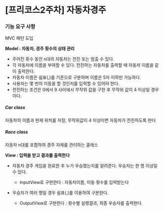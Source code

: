 # [프리코스2주차] 자동차경주
### 기능 요구 사항

MVC 패턴 도입

**Model : 자동차, 경주 횟수의 상태 관리**

- 주어진 횟수 동안 n대의 자동차는 전진 또는 멈출 수 있다.
- 각 자동차에 이름을 부여할 수 있다. 전진하는 자동차를 출력할 때 자동차 이름을 같이 출력한다.
- 자동차 이름은 쉼표(,)를 기준으로 구분하며 이름은 5자 이하만 가능하다.
- 사용자는 몇 번의 이동을 할 것인지를 입력할 수 있어야 한다.
- 전진하는 조건은 0에서 9 사이에서 무작위 값을 구한 후 무작위 값이 4 이상일 경우이다.

##### Car class
자동차의 이름과 현재 위치를 저장, 무작위값이 4 이상이면 자동차가 전진하도록 한다

##### Race class
자동차 n대를 포함하여 경주 자체를 관리하는 클래스

**View : 입력을 받고 결과를 출력한다**
- 자동차 경주 게임을 완료한 후 누가 우승했는지를 알려준다. 우승자는 한 명 이상일 수 있다.
    - InputView로 구현한다 : 자동차이름, 이동 횟수를 입력받는다
    
- 우승자가 여러 명일 경우 쉼표(,)를 이용하여 구분한다.
    - OutputView로 구현한다 : 횟수별 실행결과, 최종 우승자를 출력한다.

